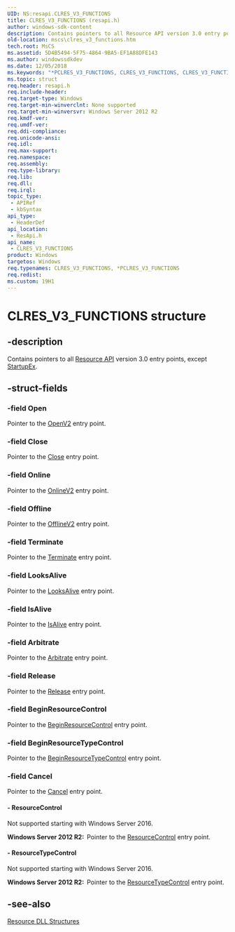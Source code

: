 ```yaml
---
UID: NS:resapi.CLRES_V3_FUNCTIONS
title: CLRES_V3_FUNCTIONS (resapi.h)
author: windows-sdk-content
description: Contains pointers to all Resource API version 3.0 entry points, except StartupEx.
old-location: mscs\clres_v3_functions.htm
tech.root: MsCS
ms.assetid: 5D4B5494-5F75-4864-9BA5-EF1A88DFE143
ms.author: windowssdkdev
ms.date: 12/05/2018
ms.keywords: "*PCLRES_V3_FUNCTIONS, CLRES_V3_FUNCTIONS, CLRES_V3_FUNCTIONS structure [Failover Cluster], PCLRES_V3_FUNCTIONS, PCLRES_V3_FUNCTIONS structure pointer [Failover Cluster], mscs.clres_v3_functions, resapi/CLRES_V3_FUNCTIONS, resapi/PCLRES_V3_FUNCTIONS"
ms.topic: struct
req.header: resapi.h
req.include-header: 
req.target-type: Windows
req.target-min-winverclnt: None supported
req.target-min-winversvr: Windows Server 2012 R2
req.kmdf-ver: 
req.umdf-ver: 
req.ddi-compliance: 
req.unicode-ansi: 
req.idl: 
req.max-support: 
req.namespace: 
req.assembly: 
req.type-library: 
req.lib: 
req.dll: 
req.irql: 
topic_type:
 - APIRef
 - kbSyntax
api_type:
 - HeaderDef
api_location:
 - ResApi.h
api_name:
 - CLRES_V3_FUNCTIONS
product: Windows
targetos: Windows
req.typenames: CLRES_V3_FUNCTIONS, *PCLRES_V3_FUNCTIONS
req.redist: 
ms.custom: 19H1
---
```


# CLRES_V3_FUNCTIONS structure


## -description


Contains pointers to all <a href="https://docs.microsoft.com/previous-versions/windows/desktop/mscs/resource-api">Resource API</a> version 3.0 entry 
    points, except <a href="https://docs.microsoft.com/previous-versions/windows/desktop/api/resapi/nc-resapi-pstartup_ex_routine">StartupEx</a>.


## -struct-fields




### -field Open

Pointer to the <a href="https://docs.microsoft.com/previous-versions/windows/desktop/api/resapi/nc-resapi-popen_v2_routine">OpenV2</a> entry point.


### -field Close

Pointer to the <a href="https://docs.microsoft.com/previous-versions/windows/desktop/api/resapi/nc-resapi-pclose_routine">Close</a> entry point.


### -field Online

Pointer to the <a href="https://docs.microsoft.com/previous-versions/windows/desktop/api/resapi/nc-resapi-ponline_v2_routine">OnlineV2</a> entry point.


### -field Offline

Pointer to the <a href="https://docs.microsoft.com/previous-versions/windows/desktop/api/resapi/nc-resapi-poffline_v2_routine">OfflineV2</a> entry point.


### -field Terminate

Pointer to the <a href="https://docs.microsoft.com/previous-versions/windows/desktop/api/resapi/nc-resapi-pterminate_routine">Terminate</a> entry point.


### -field LooksAlive

Pointer to the <a href="https://docs.microsoft.com/previous-versions/windows/desktop/api/resapi/nc-resapi-plooks_alive_routine">LooksAlive</a> entry point.


### -field IsAlive

Pointer to the <a href="https://docs.microsoft.com/previous-versions/windows/desktop/api/resapi/nc-resapi-pis_alive_routine">IsAlive</a> entry point.


### -field Arbitrate

Pointer to the <a href="https://docs.microsoft.com/previous-versions/windows/desktop/api/resapi/nc-resapi-parbitrate_routine">Arbitrate</a> entry point.


### -field Release

Pointer to the <a href="https://docs.microsoft.com/previous-versions/windows/desktop/api/resapi/nc-resapi-prelease_routine">Release</a> entry point.


### -field BeginResourceControl

Pointer to the <a href="https://docs.microsoft.com/previous-versions/windows/desktop/api/resapi/nc-resapi-pbegin_rescall_routine">BeginResourceControl</a> entry 
      point.


### -field BeginResourceTypeControl

Pointer to the <a href="https://docs.microsoft.com/previous-versions/windows/desktop/api/resapi/nc-resapi-pbegin_restypecall_routine">BeginResourceTypeControl</a> entry 
      point.


### -field Cancel

Pointer to the <a href="https://docs.microsoft.com/previous-versions/windows/desktop/api/resapi/nc-resapi-pcancel_routine">Cancel</a> entry point.


#### - ResourceControl

Not supported starting with Windows Server 2016.

<b>Windows Server 2012 R2:  </b>Pointer to the <a href="https://docs.microsoft.com/previous-versions/windows/desktop/api/resapi/nc-resapi-presource_control_routine">ResourceControl</a> entry 
      point.


#### - ResourceTypeControl

Not supported starting with Windows Server 2016.

<b>Windows Server 2012 R2:  </b>Pointer to the <a href="https://docs.microsoft.com/previous-versions/windows/desktop/api/resapi/nc-resapi-presource_type_control_routine">ResourceTypeControl</a> entry 
      point.


## -see-also




<a href="https://docs.microsoft.com/previous-versions/windows/desktop/mscs/resource-dll-structures">Resource DLL Structures</a>
 

 

